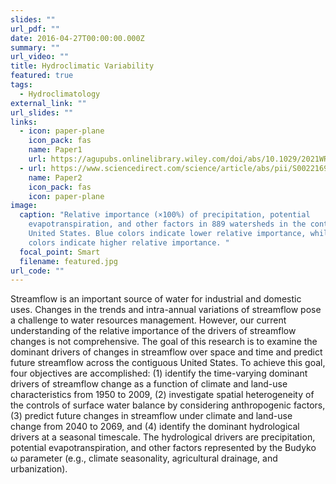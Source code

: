 ```yaml
---
slides: ""
url_pdf: ""
date: 2016-04-27T00:00:00.000Z
summary: ""
url_video: ""
title: Hydroclimatic Variability
featured: true
tags:
  - Hydroclimatology
external_link: ""
url_slides: ""
links:
  - icon: paper-plane
    icon_pack: fas
    name: Paper1
    url: https://agupubs.onlinelibrary.wiley.com/doi/abs/10.1029/2021WR029738
  - url: https://www.sciencedirect.com/science/article/abs/pii/S0022169421006697
    name: Paper2
    icon_pack: fas
    icon: paper-plane
image:
  caption: "Relative importance (×100%) of precipitation, potential
    evapotranspiration, and other factors in 889 watersheds in the continental
    United States. Blue colors indicate lower relative importance, while yellow
    colors indicate higher relative importance. "
  focal_point: Smart
  filename: featured.jpg
url_code: ""
---
```

Streamflow is an important source of water for industrial and domestic uses. Changes in the trends and intra-annual variations of streamflow pose a challenge to water resources management. However, our current understanding of the relative importance of the drivers of streamflow changes is not comprehensive. The goal of this research is to examine the dominant drivers of changes in streamflow over space and time and predict future streamflow across the contiguous United States. To achieve this goal, four objectives are accomplished: (1) identify the time-varying dominant drivers of streamflow change as a function of climate and land-use characteristics from 1950 to 2009, (2) investigate spatial heterogeneity of the controls of surface water balance by considering anthropogenic factors, (3) predict future changes in streamflow under climate and land-use change from 2040 to 2069, and (4) identify the dominant hydrological drivers at a seasonal timescale. The hydrological drivers are precipitation, potential evapotranspiration, and other factors represented by the Budyko ω parameter (e.g., climate seasonality, agricultural drainage, and urbanization).

